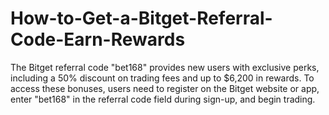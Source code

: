 # How-to-Get-a-Bitget-Referral-Code-Earn-Rewards
The Bitget referral code "bet168" provides new users with exclusive perks, including a 50% discount on trading fees and up to $6,200 in rewards. To access these bonuses, users need to register on the Bitget website or app, enter "bet168" in the referral code field during sign-up, and begin trading. 
